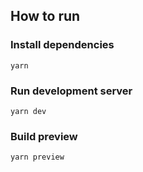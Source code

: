 ## How to run

### Install dependencies

```
yarn
```

### Run development server

```
yarn dev
```

### Build preview

```
yarn preview
```
